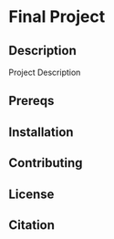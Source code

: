 # Final Project

## Description
Project Description

## Prereqs

## Installation 

## Contributing

## License

## Citation
